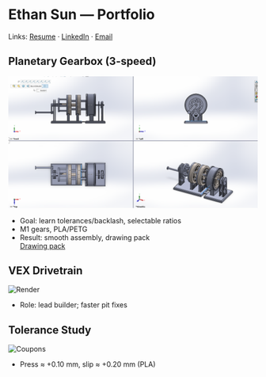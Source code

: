 # Ethan Sun — Portfolio

Links: [Resume](pdf/resume.pdf) · [LinkedIn](https://linkedin.com/in/ethsun-ubc882) · [Email](mailto:EthanSun882@gmail.com)

## Planetary Gearbox (3-speed)
![Exploded](images/Quad_View.png)
- Goal: learn tolerances/backlash, selectable ratios
- M1 gears, PLA/PETG
- Result: smooth assembly, drawing pack  
[Drawing pack](pdf/gearbox_drawings.pdf)

## VEX Drivetrain
![Render](images/vex_drive.jpg)
- Role: lead builder; faster pit fixes

## Tolerance Study
![Coupons](images/tolerance_coupons.jpg)
- Press ≈ +0.10 mm, slip ≈ +0.20 mm (PLA)
